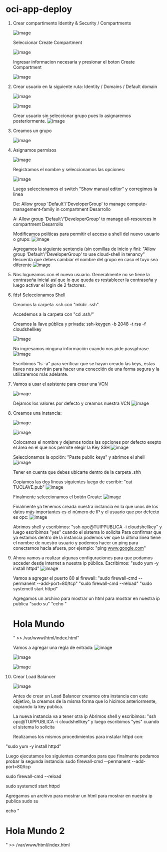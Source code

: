 # oci-app-deploy

1. Crear compartimento
   Identity & Security / Compartments
   
    ![image](https://github.com/rafopm/oci-app-deploy/assets/5562967/1b22bf2f-5c33-462f-9684-619dad48a610)
  
   Seleccionar Create Compartment

   ![image](https://github.com/rafopm/oci-app-deploy/assets/5562967/d92011b1-0153-452a-91a9-6e54ce0f6d18)

   Ingresar informacion necesaria y presionar el boton Create Compartment

   ![image](https://github.com/rafopm/oci-app-deploy/assets/5562967/1d283e69-ba9e-4cdd-a8d9-7c83593cc9bd)

   
2. Crear usuario en la siguiente ruta: Identity / Domains / Default domain

   ![image](https://github.com/rafopm/oci-app-deploy/assets/5562967/759c2bf1-851f-4c5d-b235-a5da8e7028be)

   ![image](https://github.com/rafopm/oci-app-deploy/assets/5562967/0155a8b3-8d8f-411a-a812-974b7014c208)

   Crear usuario sin seleccionar grupo pues lo asignaremos posteriormente.
   ![image](https://github.com/rafopm/oci-app-deploy/assets/5562967/e67ff540-fa08-4de1-be09-08f4c51b2fb3)

3. Creamos un grupo

   ![image](https://github.com/rafopm/oci-app-deploy/assets/5562967/1ab2f3fb-c6c6-4f1b-95ef-f6a70a0d43a3)


4. Asignamos permisos

   ![image](https://github.com/rafopm/oci-app-deploy/assets/5562967/c366e369-29a1-40fb-8f34-9ecda30388b8)

   Registramos el nombre y seleccionamos las opciones:

   ![image](https://github.com/rafopm/oci-app-deploy/assets/5562967/677b2fec-01bf-43b1-a1a0-69bc328e8fed)

   Luego seleccionamos el switch "Show manual editor" y corregimos la linea

   De:
   Allow group 'Default'/'DeveloperGroup' to manage compute-management-family in compartment Desarrollo

    A:
    Allow group 'Default'/'DeveloperGroup' to manage all-resources in compartment Desarrollo

   Modificamos políticas para permitir el acceso a shell del nuevo usuario o grupo:
   ![image](https://github.com/rafopm/oci-app-deploy/assets/5562967/e4eb8404-e926-47fe-bf3f-4bc8ff76c0dd)

   Agregamos la siguiente sentencia (sin comillas de inicio y fin): "Allow group 'Default'/'DeveloperGroup' to use cloud-shell in tenancy"
   Recuerda que debes cambiar el nombre del grupo en caso el tuyo sea diferente
   ![image](https://github.com/rafopm/oci-app-deploy/assets/5562967/724d761a-6f6f-4915-8817-243d371fafd6)


5. Nos logueamos con el nuevo usuario. Generalmente no se tiene la contraseña inicial así que lo que queda es restablecer la contraseña y luego activar el login de 2 factores.

   
6. fdsf
   Seleccionamos Shell

   Creamos la carpeta .ssh con "mkdir .ssh"

   Accedemos a la carpeta con "cd .ssh/"
   
   Creamos la llave pública y privada:
   ssh-keygen -b 2048 -t rsa -f cloudshellkey

   ![image](https://github.com/rafopm/oci-app-deploy/assets/5562967/1301562b-4a0f-4726-96fc-108402ede421)

   No ingresamos ninguna información cuando nos pide passphrase 
   ![image](https://github.com/rafopm/oci-app-deploy/assets/5562967/96e149fb-e2a8-4c27-a522-17bb4c588ef6)

   Escribimos "ls -a" para verificar que se hayan creado las keys, estas llaves nos servirán para hacer una conección de una forma segura y la utilizaremos más adelante.

7. Vamos a usar el asistente para crear una VCN

   ![image](https://github.com/rafopm/oci-app-deploy/assets/5562967/473ebc79-721e-4769-ab0a-a0f049daa74e)

   Dejamos los valores por defecto y creamos nuestra VCN
   ![image](https://github.com/rafopm/oci-app-deploy/assets/5562967/34a474b0-525d-434b-b151-37cf61d0dc0f)

8. Creamos una instancia:

   ![image](https://github.com/rafopm/oci-app-deploy/assets/5562967/570d7c34-16db-492e-a4aa-35bbda0f2e3d)

   ![image](https://github.com/rafopm/oci-app-deploy/assets/5562967/78dd0bf9-d12e-40dd-9799-8828b9529d9a)

   Colocamos el nombre y dejamos todos las opciones por defecto exepto el área en el que nos permite elegir la Key SSH
   ![image](https://github.com/rafopm/oci-app-deploy/assets/5562967/3c5854a5-2d35-43d4-994e-cfcf58bb9d04)

   Seleccionamos la opción: "Paste public keys" y abrimos el shell
   ![image](https://github.com/rafopm/oci-app-deploy/assets/5562967/77352b6c-8bb3-4b0f-8076-79f0acccd0de)

   Tener en cuenta que debes ubicarte dentro de la carpeta .shh

   Copiamos las dos líneas siguientes luego de escribir: "cat TUCLAVE.pub"
   ![image](https://github.com/rafopm/oci-app-deploy/assets/5562967/4b4e8f80-ee26-4cf4-92df-ed168c42860b)

   Finalmente seleccionamos el botón Create:
   ![image](https://github.com/rafopm/oci-app-deploy/assets/5562967/6a4a7dc1-13f6-462e-b37c-a6534feb10e3)


   Finalmente ya tenemos creada nuestra instancia en la que unos de los datos más importantes es el número de IP y el usuario que por defecto es opc:
   ![image](https://github.com/rafopm/oci-app-deploy/assets/5562967/af5c0b45-5763-4567-93a9-1bfccfccf30b)

   Abrimos shell y escribimos: "ssh opc@TUIPPUBLICA -i cloudshellkey" y luego escribimos "yes" cuando el sistema lo solicita
   Para confirmar que ya estamos dentro de la instancia podemos ver que la última línea tiene el nombre de nuestro usuario y podemos hacer un ping para conectarnos hacía afuera, por ejemplo: "ping www.google.com"

9. Ahora vamos a realizar algunas configuraciones para que podamos acceder desde internet a nuestra ip pública.
    Escribimos: "sudo yum -y install httpd"
   ![image](https://github.com/rafopm/oci-app-deploy/assets/5562967/fbfd8467-f011-4cca-b1b5-c68e776a905f)


   Vamos a agregar el puerto 80  al firewall:
   "sudo firewall-cmd --permanent --add-port=80/tcp"
   "sudo firewall-cmd --reload"
   "sudo systemctl start httpd"

   Agregamos un archivo para mostrar un html para mostrar en nuestra ip publica
   "sudo su"
   "echo "<h1>Hola Mundo</h1>" >> /var/www/html/index.html"

   Vamos a agregar una regla de entrada:
   ![image](https://github.com/rafopm/oci-app-deploy/assets/5562967/a9b17806-59ea-4dde-ba9e-3c774ce48a04)

   ![image](https://github.com/rafopm/oci-app-deploy/assets/5562967/2016e63c-ab30-41ef-8649-50034a90e891)

   ![image](https://github.com/rafopm/oci-app-deploy/assets/5562967/a55e299e-9a7c-434d-bb27-eb8f71c9b8e9)

10. Crear Load Balancer

    ![image](https://github.com/rafopm/oci-app-deploy/assets/5562967/a21601ac-8753-4df7-af22-740f8466007e)

    Antes de crear un Load Balancer creamos otra instancia con este objetivo, la creamos de la misma forma que lo hicimos anteriormente, copiando la key publica.

    La nueva instancia va a tener otra ip
     Abrimos shell y escribimos: "ssh opc@TUIPPUBLICA -i cloudshellkey" y luego escribimos "yes" cuando el sistema lo solicita

    Realizamos los mismos procedimientos para instalar httpd con:

   "sudo yum -y install httpd"

   Luego ejecutamos los siguientes comandos para que finalmente podamos probar la segunda instancia:
   sudo firewall-cmd --permanent --add-port=80/tcp
   
   sudo firewall-cmd --reload
   
   sudo systemctl start httpd
   
   Agregamos un archivo para mostrar un html para mostrar en nuestra ip publica
   sudo su
   
   echo "<h1>Hola Mundo 2</h1>" >> /var/www/html/index.html


    





   





